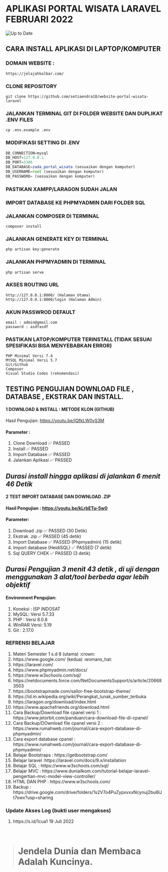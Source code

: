 # APLIKASI PORTAL WISATA LARAVEL FEBRUARI 2022

![Up to Date](https://github.com/ikatyang/emoji-cheat-sheet/workflows/Up%20to%20Date/badge.svg) 

## CARA INSTALL APLIKASI DI LAPTOP/KOMPUTER
### DOMAIN WEBSITE :
```console
https://jelajahkalbar.com/
```
### CLONE REPOSITORY
```console
git clone https://github.com/setiaendra18/website-portal-wisata-laravel
```
### JALANKAN TERMINAL GIT DI FOLDER WEBSITE DAN DUPLIKAT .ENV FILES
```console
cp .env.example .env
```
### MODIFIKASI SETTING DI .ENV
```javascript
DB_CONNECTION=mysql
DB_HOST=127.0.0.1
DB_PORT=3306
DB_DATABASE=zada_portal_wisata (sesuaikan dengan komputer)
DB_USERNAME=root (sesuaikan dengan komputer)
DB_PASSWORD= (sesuaikan dengan komputer)
```
### PASTIKAN XAMPP/LARAGON SUDAH JALAN
### IMPORT DATABASE KE PHPMYADMIN DARI FOLDER SQL
### JALANKAN COMPOSER DI TERMINAL
```console
composer install
```
### JALANKAN GENERATE KEY DI TERMINAL
```console
php artisan key:generate
```
### JALANKAN PHPMYADMIN DI TERMINAL
```console
php artisan serve
```
### AKSES ROUTING URL
```console
http://127.0.0.1:8000/ (Halaman Utama)
http://127.0.0.1:8000/login (Halaman Admin)
```
### AKUN PASSWROD DEFAULT
```console
email : admin@gmail.com
password : asdfasdf
```
### PASTIKAN LATOP/KOMPUTER TERINSTALL (TIDAK SESUAI SPESIFIKASI BISA MENYEBABKAN ERROR)
```console
PHP Minimal Versi 7.4
MYSQL Minimal Versi 5.7
Git/Github 
Composer
Visual Studio Codes (rekomendasi)
```
## TESTING PENGUJIAN DOWNLOAD FILE , DATABASE , EKSTRAK DAN INSTALL.

#### 1 DOWNLOAD & INSTALL : METODE KLON (GITHUB) 

Hasil Pengujian: https://youtu.be/IQfkLW0vS3M

#### Parameter :
1. Clone Download ✅ PASSED
2. Install ✅ PASSED
3. Import Database ✅ PASSED
4. Jalankan Aplikasi  ✅ PASSED

## <i>Durasi install hingga aplikasi di jalankan <b>6 menit 46 Detik</b></i>

#### 2 TEST IMPORT DATABASE DAN DOWNLOAD .ZIP

#### Hasil Pengujian : https://youtu.be/kLrbETu-5w0

#### Parameter:
1. Download .zip ✅ PASSED (30 Detik)
2. Ekstrak .zip ✅ PASSED (45 detik)
3. Import Database ✅ PASSED (Phpmyadmin) (15 detik)
4. Import database (HeidiSQL)  ✅ PASSED (7 detik)
5. Sql QUERY CHEK  ✅ PASSED (3 detik)

## <i>Durasi Pengujian <b>3 menit 43 detik</b> , di uji dengan menggunakan 3 alat/tool berbeda agar lebih objektif</i>

#### Environment Pengujian:
1. Koneksi : ISP INDOSAT
2. MySQL: Versi 5.7.33
3. PHP :  Versi 8.0.8
4. WinRAR Versi: 5.19
4. Git : 2.17.0 
### REFRENSI BELAJAR

<ol>
<li>Materi Semester 1 s.d 8 (utama) :crown: </li>
<li>https://www.google.com/ (kedua) :womans_hat:</li>
<li>https://laravel.com/</li>
<li>https://www.phpmyadmin.net/docs/</li>
<li>https://www.w3schools.com/sql/</li>
<li>https://netdocuments.force.com/NetDocumentsSupport/s/article/206683503</li>
<li>https://bootstrapmade.com/sailor-free-bootstrap-theme/</li>
<li>https://id.m.wikipedia.org/wiki/Perangkat_lunak_sumber_terbuka</li>
<li>https://laragon.org/download/index.html</li>
<li>https://www.apachefriends.org/download.html</li>
<li>Cara Backup/Download file cpanel versi 1 : https://www.jetorbit.com/panduan/cara-download-file-di-cpanel/</li>
<li>Cara Backup/DOwnload file cpanel versi 2 : https://www.rumahweb.com/journal/cara-export-database-di-phpmyadmin/</li>
<li>Cara export database cpanel : https://www.rumahweb.com/journal/cara-export-database-di-phpmyadmin/</li>
<li>Belajar Bootstraps : https://getbootstrap.com/</li>
<li>Belajar laravel :https://laravel.com/docs/9.x/installation</li>
<li>Belajar SQL : https://www.w3schools.com/sql/</li>
<li>Belajar MVC : https://www.duniailkom.com/tutorial-belajar-laravel-pengertian-mvc-model-view-controller/</li>
<li>HTML DAN PHP : https://www.w3schools.com/</li>
<li>Backup : https://drive.google.com/drive/folders/1s2V7o4PuZypxvxxNcynuj2bu6lJt7swx?usp=sharing</li>
</ol>

### Update Akses Log (bukti user mengakses)
<ol>
<li>https://s.id/1cua1 19 Juli 2022</li>
</ol>

<br>
<blockquote><h1>Jendela Dunia dan Membaca Adalah Kuncinya.</1></blockquote>
